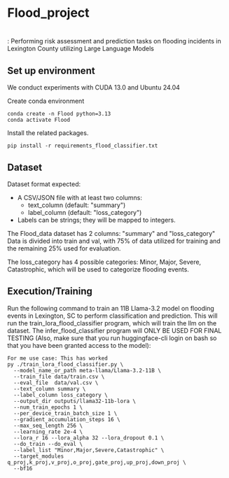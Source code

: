 # Flood_project

<div align="center">
  
# 

</div> : Performing risk assessment and prediction tasks on flooding incidents in Lexington County utilizing Large Language Models

## Set up environment
We conduct experiments with CUDA 13.0 and Ubuntu 24.04

Create conda environment
```
conda create -n Flood python=3.13
conda activate Flood
```
Install the related packages.
```
pip install -r requirements_flood_classifier.txt
```

## Dataset
Dataset format expected:
- A CSV/JSON file with at least two columns:
  * text_column (default: "summary")
  * label_column (default: "loss_category")
- Labels can be strings; they will be mapped to integers.

The Flood_data dataset has 2 columns: "summary" and "loss_category"
Data is divided into train and val, with 75% of data utilized for training and the remaining 25% used for evaluation. 

The loss_category has 4 possible categories: Minor, Major, Severe, Catastrophic, which will be used to categorize flooding events.

## Execution/Training
Run the following command to train an 11B Llama-3.2 model on flooding events in Lexington, SC to perform classification and prediction. This will run the train_lora_flood_classifier program, which will train the llm on the dataset. The infer_flood_classifier program will ONLY BE USED FOR FINAL TESTING (Also, make sure that you run huggingface-cli login on bash so that you have been granted access to the model): 
```
For me use case: This has worked
py ./train_lora_flood_classifier.py \
  --model_name_or_path meta-llama/Llama-3.2-11B \
  --train_file data/train.csv \
  --eval_file  data/val.csv \
  --text_column summary \
  --label_column loss_category \
  --output_dir outputs/llama32-11b-lora \
  --num_train_epochs 1 \
  --per_device_train_batch_size 1 \
  --gradient_accumulation_steps 16 \
  --max_seq_length 256 \
  --learning_rate 2e-4 \
  --lora_r 16 --lora_alpha 32 --lora_dropout 0.1 \
  --do_train --do_eval \
  --label_list "Minor,Major,Severe,Catastrophic" \
  --target_modules q_proj,k_proj,v_proj,o_proj,gate_proj,up_proj,down_proj \
  --bf16


